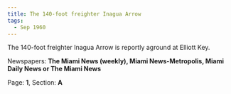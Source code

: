 ```yaml
---  
title: The 140-foot freighter Inagua Arrow  
tags:  
  - Sep 1960  
---  
```

  
The 140-foot freighter Inagua Arrow is reportly aground at Elliott Key.  
  
Newspapers: **The Miami News (weekly), Miami News-Metropolis, Miami Daily News or The Miami News**  
  
Page: **1**, Section: **A** 
